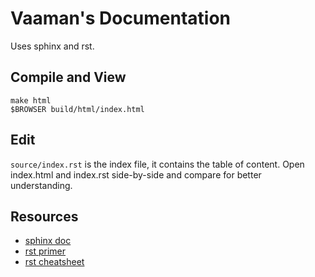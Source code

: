 # Vaaman's Documentation

Uses sphinx and rst.

## Compile and View

```
make html
$BROWSER build/html/index.html
```

## Edit

`source/index.rst` is the index file, it contains the table of content. Open
index.html and index.rst side-by-side and compare for better understanding.

## Resources

- [sphinx doc](https://www.sphinx-doc.org/en/master/index.html)
- [rst primer](https://www.sphinx-doc.org/en/master/usage/restructuredtext/basics.html#restructuredtext-primer)
- [rst cheatsheet](https://bashtage.github.io/sphinx-material/rst-cheatsheet/rst-cheatsheet.html)
